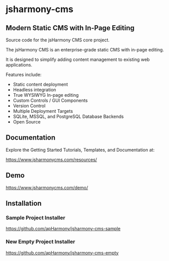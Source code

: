 # jsharmony-cms

## Modern Static CMS with In-Page Editing

Source code for the jsHarmony CMS core project.

The jsHarmony CMS is an enterprise-grade static CMS with in-page editing.

It is designed to simplify adding content management to existing web applications.

Features include:

* Static content deployment
* Headless integration
* True WYSIWYG In-page editing
* Custom Controls / GUI Components
* Version Control
* Multiple Deployment Targets
* SQLite, MSSQL, and PostgreSQL Database Backends
* Open Source

## Documentation

Explore the Getting Started Tutorials, Templates, and Documentation at:

https://www.jsharmonycms.com/resources/

## Demo

https://www.jsharmonycms.com/demo/

## Installation

### Sample Project Installer

https://github.com/apHarmony/jsharmony-cms-sample

### New Empty Project Installer

https://github.com/apHarmony/jsharmony-cms-empty

